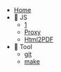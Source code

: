 - [Home](/)
- 🤎 JS
  - [1](/js/1.md)
  - [Proxy](/js/proxy.md)
  - [Html2PDF](/js/html2pdf.md)
- 🔧 Tool
  - [git](/tool/git.md)
  - [make](/tool/make.md)